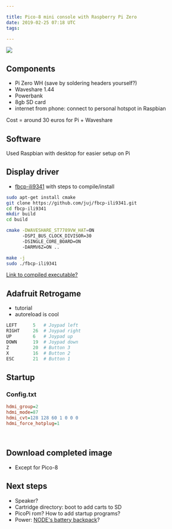 ```yaml
---

title: Pico-8 mini console with Raspberry Pi Zero
date: 2019-02-25 07:18 UTC
tags: 

---
```



![](/images/picopi.png)

## Components
- Pi Zero WH (save by soldering headers yourself?)
- Waveshare 1.44 
- Powerbank
- 8gb SD card
- internet from phone: connect to personal hotspot in Raspbian

Cost = around 30 euros for Pi + Waveshare


## Software
Used Raspbian with desktop for easier setup on Pi



## Display driver

- [fbcp-ili9341](https://github.com/juj/fbcp-ili9341) with steps to compile/install

```bash
sudo apt-get install cmake
git clone https://github.com/juj/fbcp-ili9341.git
cd fbcp-ili9341
mkdir build
cd build

cmake -DWAVESHARE_ST7789VW_HAT=ON  
      -DSPI_BUS_CLOCK_DIVISOR=30 
      -DSINGLE_CORE_BOARD=ON 
      -DARMV6Z=ON ..

make -j
sudo ./fbcp-ili9341
```

[Link to compiled executable?]()

## Adafruit Retrogame
- tutorial
- autoreload is cool

```python
LEFT      5   # Joypad left
RIGHT     26  # Joypad right
UP        6   # Joypad up
DOWN      19  # Joypad down
Z         20  # Button 3
X         16  # Button 2
ESC       21  # Button 1
```

## Startup

### Config.txt
```ini
hdmi_group=2
hdmi_mode=87
hdmi_cvt=128 128 60 1 0 0 0
hdmi_force_hotplug=1
```




## 
```

```

## Download completed image
- Except for Pico-8

## Next steps
- Speaker?
- Cartridge directory: boot to add carts to SD
- PicoPi rom? How to add startup programs?
- Power: [NODE's battery backpack](https://n-o-d-e.net/zerobattery.html)?